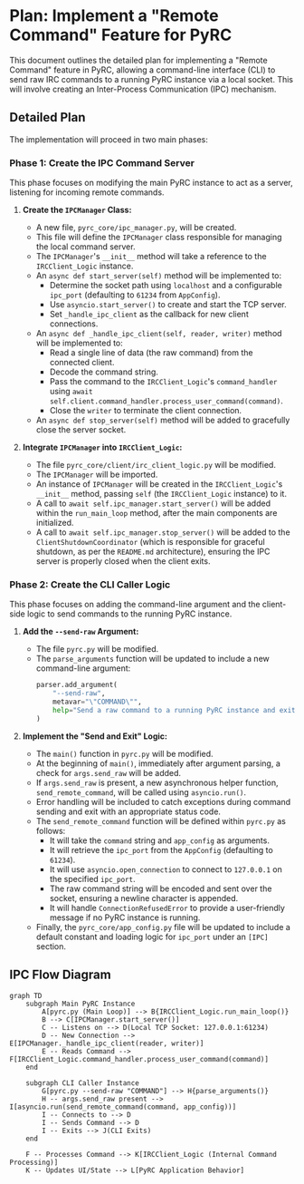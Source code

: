 # Plan: Implement a "Remote Command" Feature for PyRC

This document outlines the detailed plan for implementing a "Remote Command" feature in PyRC, allowing a command-line interface (CLI) to send raw IRC commands to a running PyRC instance via a local socket. This will involve creating an Inter-Process Communication (IPC) mechanism.

## Detailed Plan

The implementation will proceed in two main phases:

### Phase 1: Create the IPC Command Server

This phase focuses on modifying the main PyRC instance to act as a server, listening for incoming remote commands.

1.  **Create the `IPCManager` Class:**

    - A new file, `pyrc_core/ipc_manager.py`, will be created.
    - This file will define the `IPCManager` class responsible for managing the local command server.
    - The `IPCManager`'s `__init__` method will take a reference to the `IRCClient_Logic` instance.
    - An `async def start_server(self)` method will be implemented to:
      - Determine the socket path using `localhost` and a configurable `ipc_port` (defaulting to `61234` from `AppConfig`).
      - Use `asyncio.start_server()` to create and start the TCP server.
      - Set `_handle_ipc_client` as the callback for new client connections.
    - An `async def _handle_ipc_client(self, reader, writer)` method will be implemented to:
      - Read a single line of data (the raw command) from the connected client.
      - Decode the command string.
      - Pass the command to the `IRCClient_Logic`'s `command_handler` using `await self.client.command_handler.process_user_command(command)`.
      - Close the `writer` to terminate the client connection.
    - An `async def stop_server(self)` method will be added to gracefully close the server socket.

2.  **Integrate `IPCManager` into `IRCClient_Logic`:**
    - The file `pyrc_core/client/irc_client_logic.py` will be modified.
    - The `IPCManager` will be imported.
    - An instance of `IPCManager` will be created in the `IRCClient_Logic`'s `__init__` method, passing `self` (the `IRCClient_Logic` instance) to it.
    - A call to `await self.ipc_manager.start_server()` will be added within the `run_main_loop` method, after the main components are initialized.
    - A call to `await self.ipc_manager.stop_server()` will be added to the `ClientShutdownCoordinator` (which is responsible for graceful shutdown, as per the `README.md` architecture), ensuring the IPC server is properly closed when the client exits.

### Phase 2: Create the CLI Caller Logic

This phase focuses on adding the command-line argument and the client-side logic to send commands to the running PyRC instance.

1.  **Add the `--send-raw` Argument:**

    - The file `pyrc.py` will be modified.
    - The `parse_arguments` function will be updated to include a new command-line argument:
      ```python
      parser.add_argument(
          "--send-raw",
          metavar="\"COMMAND\"",
          help="Send a raw command to a running PyRC instance and exit."
      )
      ```

2.  **Implement the "Send and Exit" Logic:**
    - The `main()` function in `pyrc.py` will be modified.
    - At the beginning of `main()`, immediately after argument parsing, a check for `args.send_raw` will be added.
    - If `args.send_raw` is present, a new asynchronous helper function, `send_remote_command`, will be called using `asyncio.run()`.
    - Error handling will be included to catch exceptions during command sending and exit with an appropriate status code.
    - The `send_remote_command` function will be defined within `pyrc.py` as follows:
      - It will take the `command` string and `app_config` as arguments.
      - It will retrieve the `ipc_port` from the `AppConfig` (defaulting to `61234`).
      - It will use `asyncio.open_connection` to connect to `127.0.0.1` on the specified `ipc_port`.
      - The raw command string will be encoded and sent over the socket, ensuring a newline character is appended.
      - It will handle `ConnectionRefusedError` to provide a user-friendly message if no PyRC instance is running.
    - Finally, the `pyrc_core/app_config.py` file will be updated to include a default constant and loading logic for `ipc_port` under an `[IPC]` section.

## IPC Flow Diagram

```mermaid
graph TD
    subgraph Main PyRC Instance
        A[pyrc.py (Main Loop)] --> B{IRCClient_Logic.run_main_loop()}
        B --> C[IPCManager.start_server()]
        C -- Listens on --> D(Local TCP Socket: 127.0.0.1:61234)
        D -- New Connection --> E[IPCManager._handle_ipc_client(reader, writer)]
        E -- Reads Command --> F[IRCClient_Logic.command_handler.process_user_command(command)]
    end

    subgraph CLI Caller Instance
        G[pyrc.py --send-raw "COMMAND"] --> H{parse_arguments()}
        H -- args.send_raw present --> I[asyncio.run(send_remote_command(command, app_config))]
        I -- Connects to --> D
        I -- Sends Command --> D
        I -- Exits --> J(CLI Exits)
    end

    F -- Processes Command --> K[IRCClient_Logic (Internal Command Processing)]
    K -- Updates UI/State --> L[PyRC Application Behavior]
```
